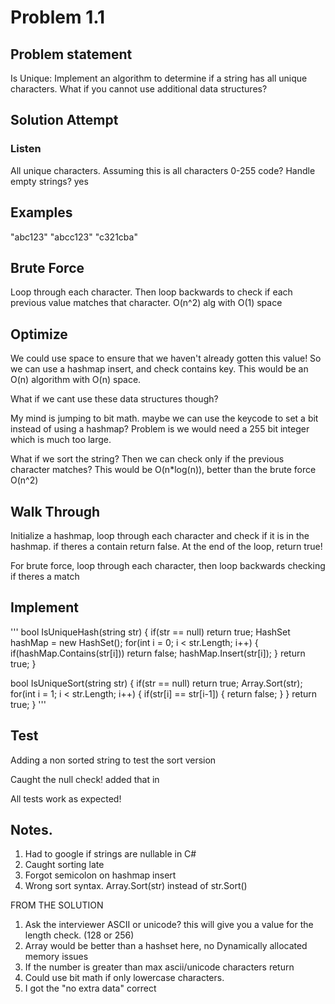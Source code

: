 # Problem 1.1 

## Problem statement
Is Unique: Implement an algorithm to determine if a string has all unique characters. What if you cannot use additional data structures?

## Solution Attempt

### Listen
All unique characters. 
Assuming this is all characters 0-255 code? 
Handle empty strings? yes

## Examples
"abc123"
"abcc123"
"c321cba"

## Brute Force

Loop through each character. Then loop backwards to check if each previous value matches that character. O(n^2) alg with O(1) space

## Optimize
We could use space to ensure that we haven't already gotten this value! So we can use a hashmap insert, and check 
contains key. This would be an O(n) algorithm with O(n) space.

What if we cant use these data structures though? 

My mind is jumping to bit math. maybe we can use the keycode to set a bit instead of using a hashmap? 
Problem is we would need a 255 bit integer which is much too large. 

What if we sort the string? Then we can check only if the previous character matches? This would be O(n*log(n)), better 
than the brute force O(n^2)

## Walk Through

Initialize a hashmap, loop through each character and check if it is in the hashmap. if theres a contain return false. 
At the end of the loop, return true!

For brute force, loop through each character, then loop backwards checking if theres a match

## Implement

'''
bool IsUniqueHash(string str)
{
    if(str == null) return true;
    HashSet<char> hashMap = new HashSet<char>();
    for(int i = 0; i < str.Length; i++)
    {
        if(hashMap.Contains(str[i])) return false;
        hashMap.Insert(str[i]);
    }
    return true;
}

bool IsUniqueSort(string str)
{
    if(str == null) return true;
    Array.Sort(str);
    for(int i = 1; i < str.Length; i++)
    {
        if(str[i] == str[i-1])
        {
            return false;
        }
    }
    return true;
}
'''

## Test

Adding a non sorted string to test the sort version

Caught the null check! added that in

All tests work as expected!

## Notes. 
1. Had to google if strings are nullable in C#
2. Caught sorting late
3. Forgot semicolon on hashmap insert
4. Wrong sort syntax. Array.Sort(str) instead of str.Sort()

FROM THE SOLUTION
1. Ask the interviewer ASCII or unicode? this will give you a value for the length check. (128 or 256)
2. Array would be better than a hashset here, no Dynamically allocated memory issues
3. If the number is greater than max ascii/unicode characters return
4. Could use bit math if only lowercase characters. 
5. I got the "no extra data" correct